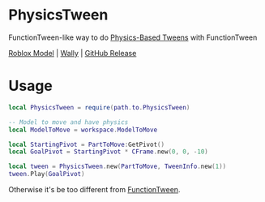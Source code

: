 # PhysicsTween

FunctionTween-like way to do [Physics-Based Tweens](https://devforum.roblox.com/t/howto-physics-based-tweenservice/2873727) with FunctionTween

[Roblox Model](https://create.roblox.com/store/asset/106920082876794/PhysicsTween) | [Wally](https://wally.run/package/bdidk235/physicstween) | [GitHub Release](https://github.com/bdidk235/FunctionTween/releases/latest)

# Usage

```lua
local PhysicsTween = require(path.to.PhysicsTween)

-- Model to move and have physics
local ModelToMove = workspace.ModelToMove

local StartingPivot = PartToMove:GetPivot()
local GoalPivot = StartingPivot * CFrame.new(0, 0, -10)

local tween = PhysicsTween.new(PartToMove, TweenInfo.new(1))
tween.Play(GoalPivot)
```

Otherwise it's be too different from [FunctionTween](https://github.com/bdidk235/FunctionTween?tab=readme-ov-file#usage).

